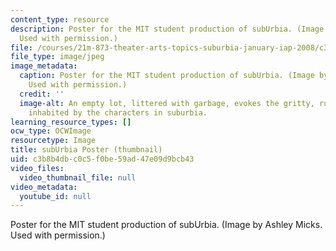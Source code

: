 ```yaml
---
content_type: resource
description: Poster for the MIT student production of subUrbia. (Image by Ashley Micks.
  Used with permission.)
file: /courses/21m-873-theater-arts-topics-suburbia-january-iap-2008/c3b8b4dbc0c5f0be59ad47e09d9bcb43_21m-873iap08-th.jpg
file_type: image/jpeg
image_metadata:
  caption: Poster for the MIT student production of subUrbia. (Image by Ashley Micks.
    Used with permission.)
  credit: ''
  image-alt: An empty lot, littered with garbage, evokes the gritty, rundown environment
    inhabited by the characters in suburbia.
learning_resource_types: []
ocw_type: OCWImage
resourcetype: Image
title: subUrbia Poster (thumbnail)
uid: c3b8b4db-c0c5-f0be-59ad-47e09d9bcb43
video_files:
  video_thumbnail_file: null
video_metadata:
  youtube_id: null
---
```

Poster for the MIT student production of subUrbia. (Image by Ashley Micks. Used with permission.)

